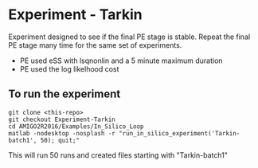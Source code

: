 # Experiment - Tarkin

Experiment designed to see if the final PE stage is stable.  Repeat the final PE stage many time for the same set of experiments.

* PE	used	eSS	with	lsqnonlin	and	a	5	minute	maximum	duration
* PE	used	the	log	likelhood	cost

## To run the experiment

```
git clone <this-repo>
git checkout Experiment-Tarkin
cd AMIGO2R2016/Examples/In_Silico_Loop
matlab -nodesktop -nosplash -r "run_in_silico_experiment('Tarkin-batch1', 50); quit;"
```

This will run 50 runs and created files starting with "Tarkin-batch1"

